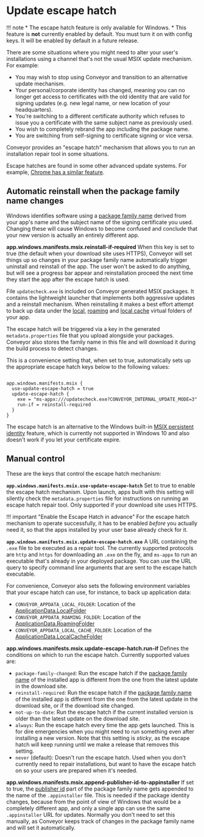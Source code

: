 # Update escape hatch

!!! note
    * The escape hatch feature is only available for Windows.
    * This feature is **not** currently enabled by default. You must turn it on with config keys. It will be enabled by default in a future release.

There are some situations where you might need to alter your user's installations using a channel that's not the usual MSIX update mechanism.
For example:

* You may wish to stop using Conveyor and transition to an alternative update mechanism. 
* Your personal/corporate identity has changed, meaning you can no longer get access to certificates with the old identity that are valid 
  for signing updates (e.g. new legal name, or new location of your headquarters).
* You're switching to a different certificate authority which refuses to issue you a certificate with the same subject name as previously used. 
* You wish to completely rebrand the app including the package name. 
* You are switching from self-signing to certificate signing or vice versa.

Conveyor provides an "escape hatch" mechanism that allows you to run an installation repair tool in some situations.

Escape hatches are found in some other advanced update systems. For example, [Chrome has a similar feature](https://chromium.googlesource.com/chromium/src/+/HEAD/chrome/elevation_service/README.md).

## Automatic reinstall when the package family name changes

Windows identifies software using a [package family name](https://learn.microsoft.com/en-us/windows/apps/desktop/modernize/package-identity-overview#package-family-name) 
derived from your app's name and the subject name of the signing certificate you used. Changing these will cause Windows to become confused
and conclude that your new version is actually an entirely different app.

**app.windows.manifests.msix.reinstall-if-required** When this key is set to true (the default when your download site uses HTTPS), Conveyor will set things
up so changes in your package family name automatically trigger uninstall and reinstall of the app. 
The user won't be asked to do anything, but will see a progress bar appear and reinstallation proceed the next time they start the app after the escape hatch is used.

File `updatecheck.exe` is included on Conveyor generated MSIX packages. It contains the lightweight launcher that implements both aggressive
updates and a reinstall mechanism. When reinstalling it makes a best effort attempt to back up data under the 
[local](https://learn.microsoft.com/en-us/uwp/api/windows.storage.applicationdata.localfolder?view=winrt-22621), 
[roaming](https://learn.microsoft.com/en-us/uwp/api/windows.storage.applicationdata.roamingfolder?view=winrt-22621) and 
[local cache](https://learn.microsoft.com/en-us/uwp/api/windows.storage.applicationdata.localcachefolder?view=winrt-22621) virtual folders 
of your app.

The escape hatch will be triggered via a key in the generated `metadata.properties` file that you upload alongside your packages. Conveyor
also stores the family name in this file and will download it during the build process to detect changes.

This is a convenience setting that, when set to true, automatically sets up the appropriate escape hatch keys below to the following values:

```hocon

app.windows.manifests.msix {
  use-update-escape-hatch = true
  update-escape-hatch {
    exe = "ms-appx:///updatecheck.exe?CONVEYOR_INTERNAL_UPDATE_MODE=3"
    run-if = reinstall-required
  }
}
```

The escape hatch is an alternative to the Windows built-in [MSIX persistent
identity](https://learn.microsoft.com/en-us/windows/msix/package/persistent-identity) feature, which is currently not supported in Windows
10 and also doesn't work if you let your certificate expire.

## Manual control

These are the keys that control the escape hatch mechanism:

**`app.windows.manifests.msix.use-update-escape-hatch`** Set to true to enable the escape hatch mechanism. Upon launch, apps built with this setting will silently check the `metadata.properties` file for instructions
on running an escape hatch repair tool. Only supported if your download site uses HTTPS.

!!! important "Enable the Escape Hatch in advance"
    For the escape hatch mechanism to operate successfully, it has to be enabled *before* you actually need it, so that the apps installed by your user base already check for it.

**`app.windows.manifests.msix.update-escape-hatch.exe`** A URL containing the `.exe` file to be executed as a repair tool. The currently supported protocols are `http` and `https` for downloading an `.exe` on the fly,
and `ms-appx` to run an executable that's already in your deployed package. You can use the URL query to specify command line arguments that are sent to the escape hatch executable.

For convenience, Conveyor also sets the following environment variables that your escape hatch can use, for instance, to back up application data:

* `CONVEYOR_APPDATA_LOCAL_FOLDER`: Location of the [ApplicationData.LocalFolder](https://learn.microsoft.com/en-us/uwp/api/windows.storage.applicationdata.localfolder?view=winrt-22621)
* `CONVEYOR_APPDATA_ROAMING_FOLDER`: Location of the [ApplicationData.RoamingFolder](https://learn.microsoft.com/en-us/uwp/api/windows.storage.applicationdata.roamingfolder?view=winrt-22621)
* `CONVEYOR_APPDATA_LOCAL_CACHE_FOLDER`: Location of the [ApplicationData.LocalCacheFolder](https://learn.microsoft.com/en-us/uwp/api/windows.storage.applicationdata.localcachefolder?view=winrt-22621)

**app.windows.manifests.msix.update-escape-hatch.run-if** Defines the conditions on which to run the escape hatch. Currently supported values are:

* `package-family-changed`: Run the escape hatch if the [package family name](https://learn.microsoft.com/en-us/windows/apps/desktop/modernize/package-identity-overview#package-family-name) of the installed app is different from the one from the latest update in the download site.
* `reinstall-required`: Run the escape hatch if the [package family name](https://learn.microsoft.com/en-us/windows/apps/desktop/modernize/package-identity-overview#package-family-name) of the installed app is different from the one from the latest update in the download site, or if the download site changed.
* `not-up-to-date`: Run the escape hatch if the current installed version is older than the latest update on the download site.
* `always`: Run the escape hatch every time the app gets launched. This is for dire emergencies when you might need to run something even after installing a new version. Note that this setting is *sticky*, as the escape hatch will keep running until we make a release that removes this setting.
* `never` (default): Doesn't run the escape hatch. Used when you don't currently need to repair installations, but want to have the escape hatch on so your users are prepared when it's needed.

**app.windows.manifests.msix.append-publisher-id-to-appinstaller** If set to true, the [publisher id](https://learn.microsoft.com/en-us/windows/apps/desktop/modernize/package-identity-overview#publisher-id) part of the package family name gets appended to the name of the `.appinstaller` file.
This is needed if the package identity changes, because from the point of view of Windows that would be a completely different app, and only a single app can use the same `.appinstaller` URL for updates.
Normally you don't need to set this manually, as Conveyor keeps track of changes in the package family name and will set it automatically.
